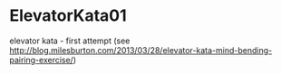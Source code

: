 # ElevatorKata01
elevator kata - first attempt (see http://blog.milesburton.com/2013/03/28/elevator-kata-mind-bending-pairing-exercise/)

